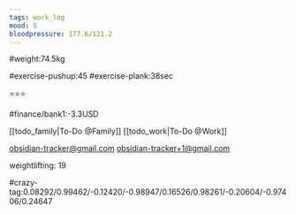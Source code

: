 ```yaml
---
tags: work_log
mood: 5
bloodpressure: 177.6/121.2
---
```


#weight:74.5kg

#exercise-pushup:45
#exercise-plank:38sec


⭐⭐⭐

#finance/bank1:-3.3USD

[[todo_family|To-Do @Family]]
[[todo_work|To-Do @Work]]

obsidian-tracker@gmail.com
obsidian-tracker+1@gmail.com

weightlifting: 19

#crazy-tag:0.08292/0.99462/-0.12420/-0.98947/0.16526/0.98261/-0.20604/-0.97406/0.24647

